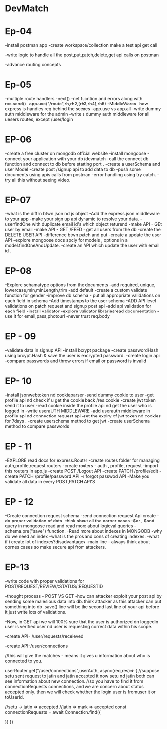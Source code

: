# DevMatch

# Ep-04

-install postman app
-create workspace/collection make a test api get call

-write logic to handle all the post,put,patch,delete,get api calls on postman

-advance routing concepts

# Ep-05

-multiple route handlers
-next()
-net fucntion and errors along with res.send()
-app.use("/route",rh,rh2,[rh3,rh4],rh5)
-MiddleWares
-how express js handles req behind the scenes
-app.use vs app.all
-write dummy auth middleware for the admin
-write a dummy auth middleware for all uesers routes, except /user/login

# EP-06

-create a free cluster on mongodb official website
-install mongoose
-connect your application with your db /devmatch
-call the connect db function and connect to db before starting port .
-create a userSchema and user Model
-create post /signup api to add data to db
-push some documents using apis calls from postman
-error handling using try catch.
-try all this without seeing video.

# EP-07

-what is the diffrn btwn json nd js object
-Add the express.json middleware to your app
-make your sign up api dynamic to resolve your data.
-userfindOne with duplicate email id's which object returend
-make API - GEt user by email
-make API - GET /FEED - get all users from the db
-create the DELETE USER API
-difference btwn patch and put
-create a update the user API
-explore mongoose docs spcly for models , options in a model.findOneAndUpdate.
-create an API which update the user with email id .

# EP-08

-Explore schamatype options from the documents
-add required, unique, lowercase,min,minLength,trim
-add default
-create a custom validate function for gender
-improve db schema - put all appropriate validations on each field in schema
-Add timestamps to the user schema
-ADD API level validations on patch request and signup post api
-add api validation for each field
-install validator
-explore validator librariesread documentation
-use it for email,pass,photourl
-never trust req.body

# EP - 09

-validate data in signup API
-install bcrypt package
-create passwordHash using brcypt.Hash & save the user is encrypted password.
-create login api
-compare passwords and throw errors if email or password is invalid

# EP- 10

-install jsonwebtoken nd cookieparser
-send dummy cookie to user
-get profile api nd check if u get the cookie back /res.cookie
-create jwt token send it to user
-read cookie inside the profile api nd get the user who is logged in
-write useraUTH MIDDLEWARE
-add userauth middleware in profile api nd connection request api
-set the expiry of jwt token nd cookies for 7days .
-create userschema method to get jwt
-create userSchema method to compare passwords

# EP - 11

-EXPLORE read docs for express.Router
-create routes folder for managing auth,profile,request routers
-create routers - auth , profile, request
-import this routers in app.js
-create POST /Logout API
-create PATCH /profile/edit
-create PATCH /profile/password API => forgot passwod API
-Make you validate all data in every POST,PATCH API'S

# EP - 12

-Create connection request schema
-send connection request Api create
-do proper validation of data
-think about all the corner cases
-$or , $and query in mongoose read and read more about logicval queries
-schema.pre("save") function.
-Read more about indexes in MONGODB
-why do we need an index
-what is the pros and cons of creating indexes.
-what if i create lot of indexes?disadvantages
-main line - always think about cornes cases so make secure api from attackers.

# EP-13

-write code with proper validations for POST/REQUEST/REVIEW/:STATUS/:REQUESTID

-thought process - POST VS GET
-how can attacker exploit your post api by sending some malesious data into db. think attacker as this attacker can put something into db
.save() line will be the second last line of your api before it just write lots of validations.

-Now, in GET api we will 100% sure that the user is authorized dn loggedin user is verified user nd user is requesting correct data within his scope.

-create API- /user/requests/receieved

-create API-/user/connections

//this will give the matches - means it gives u information about who is connected to you.

userRouter.get("/user/connections",userAuth, async(req,res)=> {
//suppose setu sent request to jatin and jatin accepted it now setu nd jatin both can see information about new connection.
//so you have to find it from connectionRequests connections, and we are concern about status accepted only.
then we will check whether the login user is fromuser it or toUserId.

//setu -> jatin => accepted
//jatin => mark => accepted
const connectionRequests = await Connection.find({

})
})
